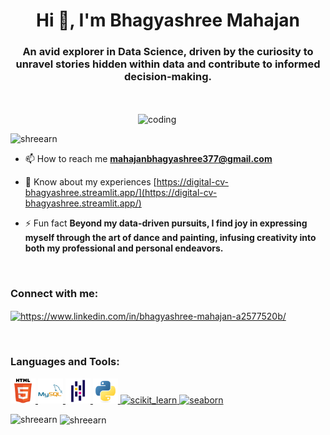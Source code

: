 
<h1 align="center">Hi 👋, I'm Bhagyashree Mahajan</h1>
<h3 align="center">An avid explorer in Data Science, driven by the curiosity to unravel stories hidden within data and contribute to informed decision-making.</h3>
<br><br>
<img align="right" alt="coding" width="300" src="https://camo.githubusercontent.com/78c5707b2fffc71fe2a0faf29d4bd5169a6c6131247a4c61ea01cd19744e8313/68747470733a2f2f63646e622e61727473746174696f6e2e636f6d2f702f6173736574732f696d616765732f696d616765732f3032382f3939312f3939392f6f726967696e616c2f616e6e612d68617672796c79756b682d2e6769663f31353936313235313132">
<br>
<p align="left"> <img src="https://komarev.com/ghpvc/?username=shreearn&label=Profile%20views&color=0e75b6&style=flat" alt="shreearn" /> </p>

- 📫 How to reach me **mahajanbhagyashree377@gmail.com**

- 📄 Know about my experiences [https://digital-cv-bhagyashree.streamlit.app/](https://digital-cv-bhagyashree.streamlit.app/)

- ⚡ Fun fact **Beyond my data-driven pursuits, I find joy in expressing myself through the art of dance and painting, infusing creativity into both my professional and personal endeavors.**
<br>
<h3 align="left">Connect with me:</h3>
<p align="left">
<a href="https://linkedin.com/in/https://www.linkedin.com/in/bhagyashree-mahajan-a2577520b/" target="blank"><img align="center" src="https://raw.githubusercontent.com/rahuldkjain/github-profile-readme-generator/master/src/images/icons/Social/linked-in-alt.svg" alt="https://www.linkedin.com/in/bhagyashree-mahajan-a2577520b/" height="30" width="40" /></a>
</p>
<br>
<h3 align="left">Languages and Tools:</h3>
<p align="left"> <a href="https://www.w3.org/html/" target="_blank" rel="noreferrer"> <img src="https://raw.githubusercontent.com/devicons/devicon/master/icons/html5/html5-original-wordmark.svg" alt="html5" width="40" height="40"/> </a> <a href="https://www.mysql.com/" target="_blank" rel="noreferrer"> <img src="https://raw.githubusercontent.com/devicons/devicon/master/icons/mysql/mysql-original-wordmark.svg" alt="mysql" width="40" height="40"/> </a> <a href="https://pandas.pydata.org/" target="_blank" rel="noreferrer"> <img src="https://raw.githubusercontent.com/devicons/devicon/2ae2a900d2f041da66e950e4d48052658d850630/icons/pandas/pandas-original.svg" alt="pandas" width="40" height="40"/> </a> <a href="https://www.python.org" target="_blank" rel="noreferrer"> <img src="https://raw.githubusercontent.com/devicons/devicon/master/icons/python/python-original.svg" alt="python" width="40" height="40"/> </a> <a href="https://scikit-learn.org/" target="_blank" rel="noreferrer"> <img src="https://upload.wikimedia.org/wikipedia/commons/0/05/Scikit_learn_logo_small.svg" alt="scikit_learn" width="40" height="40"/> </a> <a href="https://seaborn.pydata.org/" target="_blank" rel="noreferrer"> <img src="https://seaborn.pydata.org/_images/logo-mark-lightbg.svg" alt="seaborn" width="40" height="40"/> </a> </p>

<p><img align="left" src="https://github-readme-stats.vercel.app/api/top-langs?username=shreearn&show_icons=true&locale=en&layout=compact" alt="shreearn" /></p>

<p>&nbsp;<img align="center" src="https://github-readme-stats.vercel.app/api?username=shreearn&show_icons=true&locale=en" alt="shreearn" /></p>

